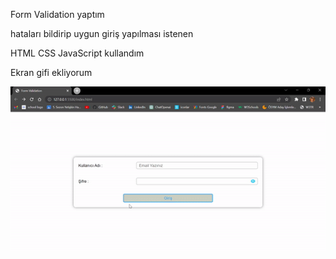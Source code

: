 Form Validation yaptım

hataları bildirip uygun giriş yapılması istenen

HTML CSS JavaScript kullandım

Ekran gifi ekliyorum

![](/gif/formvalid.gif)